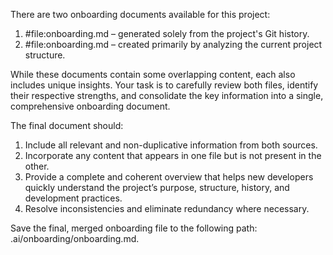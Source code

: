 There are two onboarding documents available for this project:

1. #file:onboarding.md – generated solely from the project's Git history.
2. #file:onboarding.md – created primarily by analyzing the current project structure.

While these documents contain some overlapping content, each also includes unique insights. Your task is to carefully review both files, identify their respective strengths, and consolidate the key information into a single, comprehensive onboarding document.

The final document should:
1. Include all relevant and non-duplicative information from both sources.
2. Incorporate any content that appears in one file but is not present in the other.
3. Provide a complete and coherent overview that helps new developers quickly understand the project’s purpose, structure, history, and development practices.
4. Resolve inconsistencies and eliminate redundancy where necessary.

Save the final, merged onboarding file to the following path: .ai/onboarding/onboarding.md.